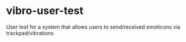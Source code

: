 # vibro-user-test
User test for a system that allows users to send/received emoticons via trackpad/vibrations

